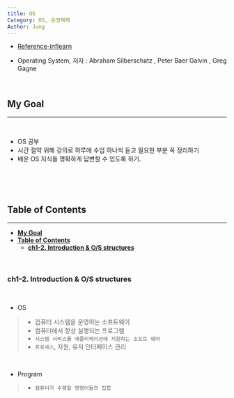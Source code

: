 ```yaml
---
title: OS
Category: OS, 운영체제
Author: Jung
---
```


- [Reference-inflearn](https://www.inflearn.com/course/%EC%9A%B4%EC%98%81%EC%B2%B4%EC%A0%9C-%EA%B3%B5%EB%A3%A1%EC%B1%85-%EC%A0%84%EA%B3%B5%EA%B0%95%EC%9D%98/lecture/63027?tab=note&volume=1.00&speed=2)

- Operating System, 저자 : Abraham Silberschatz , Peter Baer Galvin , Greg Gagne

</br>

## **My Goal**

---

</br>

- OS 공부
- 시간 절약 위해 강의로 하루에 수업 하나씩 듣고 필요한 부분 꼭 정리하기
- 배운 OS 지식들 명확하게 답변할 수 있도록 하기.

</br>
</br>
</br>

## **Table of Contents**

---

- [**My Goal**](#my-goal)
- [**Table of Contents**](#table-of-contents)
  - [**ch1-2. Introduction & O/S structures**](#ch1-2-introduction--os-structures)

</br>

### **ch1-2. Introduction & O/S structures**

</br>

- OS

> - 컴퓨터 시스템을 운영하는 소프트웨어
> - 컴퓨터에서 항상 실행되는 프로그램
> - `시스템 서비스를 애플리케이션에 지원하는 소프트 웨어`
> - `프로세스`, 자원, 유저 인터페이스 관리

</br>

- Program

> - `컴퓨터가 수행할 명령어들의 집합`

</br>
</br>
</br>
